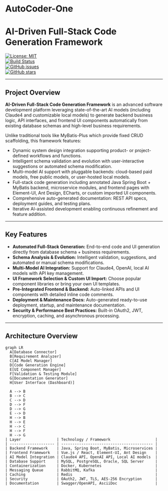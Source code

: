 # AutoCoder-One
# AI-Driven Full-Stack Code Generation Framework

[![License: MIT](https://img.shields.io/badge/License-MIT-blue.svg)](LICENSE)  
[![Build Status](https://img.shields.io/badge/build-passing-brightgreen)]()  
[![GitHub issues](https://img.shields.io/github/issues/yourusername/ai-codegen-framework)]()  
[![GitHub stars](https://img.shields.io/github/stars/yourusername/ai-codegen-framework)]()

---

## Project Overview

**AI-Driven Full-Stack Code Generation Framework** is an advanced software development platform leveraging state-of-the-art AI models (including Claude4 and customizable local models) to generate backend business logic, API interfaces, and frontend UI components automatically from existing database schemas and high-level business requirements.

Unlike traditional tools like MyBatis-Plus which provide fixed CRUD scaffolding, this framework features:

- Dynamic system design integration supporting product- or project-defined workflows and functions.
- Intelligent schema validation and evolution with user-interactive suggestions or automated schema modification.
- Multi-model AI support with pluggable backends: cloud-based paid models, free public models, or user-hosted local models.
- Full-stack code generation including annotated Java Spring Boot + MyBatis backend, microservice modules, and frontend pages with Element-UI, Ant Design, ECharts, or custom imported UI components.
- Comprehensive auto-generated documentation: REST API specs, deployment guides, and testing plans.
- Iterative AI-assisted development enabling continuous refinement and feature addition.

---

## Key Features

- **Automated Full-Stack Generation:** End-to-end code and UI generation directly from database schema + business requirements.
- **Schema Analysis & Evolution:** Intelligent validation, suggestions, and automated or manual schema modifications.
- **Multi-Model AI Integration:** Support for Claude4, OpenAI, local AI models with API key management.
- **UI Framework Selection & Custom UI Import:** Choose popular component libraries or bring your own UI templates.
- **Pre-Integrated Frontend & Backend:** Auto-linked APIs and UI components with detailed inline code comments.
- **Deployment & Maintenance Docs:** Auto-generated ready-to-use deployment, startup, and maintenance documentation.
- **Security & Performance Best Practices:** Built-in OAuth2, JWT, encryption, caching, and asynchronous processing.

---

## Architecture Overview

```mermaid
graph LR
  A[Database Connector]
  B[Requirement Analyzer]
  C[AI Model Manager]
  D[Code Generation Engine]
  E[UI Component Manager]
  F[Validation & Testing Module]
  G[Documentation Generator]
  H[User Interface (Dashboard)]

  A --> B
  B --> C
  C --> D
  D --> F
  D --> G
  E --> D
  H --> B
  H --> E
  H --> C
  H --> F
  H --> G
| Layer                | Technology / Framework                    |
| -------------------- | ----------------------------------------- |
| Backend Framework    | Java, Spring Boot, MyBatis, Microservices |
| Frontend Framework   | Vue.js / React, Element-UI, Ant Design    |
| AI Model Integration | Claude4 API, OpenAI API, Local AI models  |
| Database Support     | MySQL, PostgreSQL, Oracle, SQL Server     |
| Containerization     | Docker, Kubernetes                        |
| Messaging Queue      | RabbitMQ, Kafka                           |
| Caching              | Redis                                     |
| Security             | OAuth2, JWT, TLS, AES-256 Encryption      |
| Documentation        | Swagger/OpenAPI, AsciiDoc                 |

